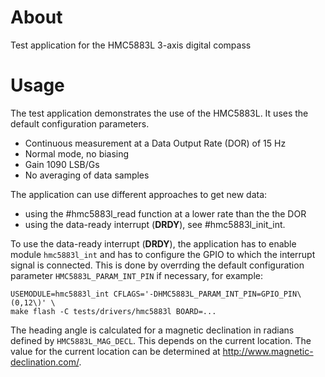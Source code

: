 # About

Test application for the HMC5883L 3-axis digital compass

# Usage

The test application demonstrates the use of the HMC5883L. It uses the
default configuration parameters.

- Continuous measurement at a Data Output Rate (DOR) of 15 Hz
- Normal mode, no biasing
- Gain 1090 LSB/Gs
- No averaging of data samples

The application can use different approaches to get new data:

- using the #hmc5883l_read function at a lower rate than the the DOR
- using the data-ready interrupt (**DRDY**), see #hmc5883l_init_int.

To use the data-ready interrupt (**DRDY**), the application has to enable
module `hmc5883l_int` and has to configure the GPIO to which the
interrupt signal is connected. This is done by overrding the default
configuration parameter `HMC5883L_PARAM_INT_PIN` if necessary, for example:

```
USEMODULE=hmc5883l_int CFLAGS='-DHMC5883L_PARAM_INT_PIN=GPIO_PIN\(0,12\)' \
make flash -C tests/drivers/hmc5883l BOARD=...
```

The heading angle is calculated for a magnetic declination in radians defined
by `HMC5883L_MAG_DECL`. This depends on the current location. The value for
the current location can be determined at http://www.magnetic-declination.com/.
